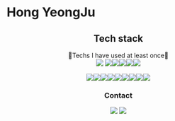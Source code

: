 # Hong YeongJu



<center><h2>Tech stack</h2></center>



<center>🔨Techs I have used at least once🔨</center>


<center>
<img src="https://img.shields.io/badge/Python-3766AB?style=flat-square&logo=Python&logoColor=white"/></a> <img src="https://img.shields.io/badge/C-A8B9CC?style=flat-square&logo=C&logoColor=white"/><img src="https://img.shields.io/badge/C++-00599C?style=flat-square&logo=C%2B%2B&logoColor=white"/><img src="https://img.shields.io/badge/C Sharp-239120?style=flat-square&logo=C Sharp&logoColor=white"/><img src="https://img.shields.io/badge/JAVA-007396?style=flat-square&logo=Java&logoColor=yellow"/><img src="https://img.shields.io/badge/JavaScript-F7DF1E?style=flat-square&logo=JavaScript&logoColor=white"/>

<img src="https://img.shields.io/badge/.net-512BD4?style=flat-square&logo=.Net&logoColor=white"/><img src="https://img.shields.io/badge/Unity-000000?style=flat-square&logo=Unity&logoColor=white"/><img src="https://img.shields.io/badge/Unreal-313131?style=flat-square&logo=Unreal Engine&logoColor=white"/><img src="https://img.shields.io/badge/OpenCV-412991?style=flat-square&logo=OpenCV&logoColor=white"/><img src="https://img.shields.io/badge/OpenGL-5C3EE8?style=flat-square&logo=OpenGL&logoColor=white"/><img src="https://img.shields.io/badge/Arduino-00979D?style=flat-square&logo=Arduino&logoColor=white"/><img src="https://img.shields.io/badge/php-777BB4?style=flat-square&logo=PHP&logoColor=white"/><img src="https://img.shields.io/badge/mySQL-4479A1?style=flat-square&logo=MySQL&logoColor=white"/><img src="https://img.shields.io/badge/Android-3DDC84?style=flat-square&logo=Android&logoColor=white"/>



<center><h3>Contact</h3></center>

<center><a href ="https://sites.google.com/view/yeongjucv/%ED%99%88" target ="blank"></a><img src="https://img.shields.io/badge/Google Site-4285F4?style=flat-square&logo=Google&logoColor=white"/></a> <a href="https://polyglot-programming.tistory.com/" target="blank"><img src="https://img.shields.io/badge/Blog-FF5722?style=flat-square&logo=Blogger&logoColor=white"/></a></center>

